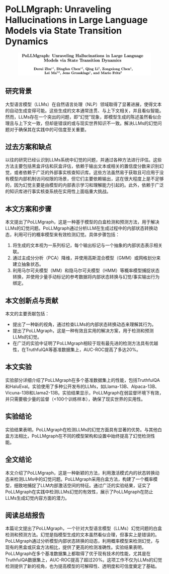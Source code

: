 # PoLLMgraph: Unraveling Hallucinations in Large Language Models via State Transition Dynamics

<figure><img src="../.gitbook/assets/image (1) (1) (1) (1) (1) (1) (1) (1) (1) (1).png" alt=""><figcaption></figcaption></figure>

## 研究背景

大型语言模型（LLMs）在自然语言处理（NLP）领域取得了显著进展，使得文本的自动生成变得可能。这些生成的文本通常连贯、与上下文相关，并且看似智能。然而，LLMs存在一个突出的问题，即“幻觉”现象，即模型生成的陈述虽然看似合理且与上下文一致，但却是错误的或与现实世界知识不一致。解决LLMs的幻觉问题对于确保其在实践中的可信度至关重要。

## 过去方案和缺点

以往的研究已经认识到LLMs系统中幻觉的问题，并通过各种方法进行评估。这些方法主要包括黑盒评估和灰盒评估，依赖于输出文本或相关的置信度分数来识别幻觉，或者依赖于广泛的外部事实核查知识库。这些方法虽然易于获取且可应用于没有模型内部机制访问权限的场景，但它们主要依赖输出，这在很大程度上是不足够的，因为幻觉主要是由模型的内部表示学习和理解能力引起的。此外，依赖于广泛的知识库进行事实核查系统在实用性上面临重大挑战。

## 本文方案和步骤

本文提出了PoLLMgraph，这是一种基于模型的白盒检测和预测方法，用于解决LLMs的幻觉问题。PoLLMgraph通过分析LLM在生成过程中的内部状态转换动态，利用可行的概率模型来有效检测幻觉。具体步骤包括：

1. 将生成的文本视为一系列标记，每个输出标记与一个抽象的内部状态表示相关联。
2. 通过主成分分析（PCA）降维，并使用高斯混合模型（GMM）或网格划分来建立抽象状态。
3. 利用马尔可夫模型（MM）和隐马尔可夫模型（HMM）等概率模型捕捉状态转换，并使用少量手动标记的参考数据将内部状态转换与幻觉/事实输出行为绑定。

## 本文创新点与贡献

本文的主要贡献包括：

* 提出了一种新的视角，通过检查LLMs的内部状态转换动态来理解其行为。
* 提出了PoLLMgraph，这是一种有效且实用的解决方案，用于检测和预测LLMs的幻觉。
* 在广泛的实验中证明了PoLLMgraph相较于现有最先进的检测方法具有优越性，在TruthfulQA等基准数据集上，AUC-ROC提高了多达20%。

## 本文实验

实验部分详细介绍了PoLLMgraph在多个基准数据集上的性能，包括TruthfulQA和HaluEval。实验使用了多种公开发布的LLMs，如Llama-13B、Alpaca-13B、Vicuna-13B和Llama2-13B。实验结果显示，PoLLMgraph在弱监督环境下有效，并只需要极少量的监督（<100个训练样本），确保了现实世界的实用性。

## 实验结论

实验结果表明，PoLLMgraph在检测LLMs的幻觉方面具有显著的优势。与其他白盒方法相比，PoLLMgraph在不同的模型架构和设置中始终提高了幻觉检测性能。

## 全文结论

本文介绍了PoLLMgraph，这是一种新颖的方法，利用激活模式内的状态转换动态来检测LLMs中的幻觉问题。PoLLMgraph采用白盒方法，构建了一个概率模型，细致地捕捉了LLM内部激活空间的特征。通过广泛的实验结果，证实了PoLLMgraph在实践中检测LLMs幻觉的有效性，展示了PoLLMgraph在防止LLMs生成幻觉内容方面的潜力。

## 阅读总结报告

本篇论文提出了PoLLMgraph，一个针对大型语言模型（LLMs）幻觉问题的白盒检测和预测方法。幻觉是指模型生成的文本虽然看似合理，但事实上是错误的。PoLLMgraph通过分析模型内部状态转换的动态，利用概率模型来检测幻觉，与现有的黑盒或灰盒方法相比，提供了更高的检测准确性。实验结果表明，PoLLMgraph在多个基准数据集上都取得了优于现有技术的性能，尤其是在TruthfulQA数据集上，AUC-ROC提高了超过20%。这项工作不仅为LLMs的幻觉检测提供了新的视角，也为提高模型的可解释性、透明度和可信度奠定了基础。
